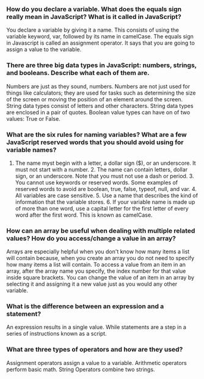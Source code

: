 <h3>How do you declare a variable. What does the equals sign really mean in JavaScript? What is it called in JavaScript?</h3>

You declare a variable by giving it a name. This consists of using the variable keyword, var, followed by its name in camelCase. The equals sign in Javascript is called an assignment operator. It says that you are going to assign a value to the variable.

<h3>There are three big data types in JavaScript: numbers, strings, and booleans. Describe what each of them are.</h3>

Numbers are just as they sound, numbers. Numbers are not just used for things like calculators; they are used for tasks such as determining the size of the screen or moving the position of an element around the screen. String data types consist of letters and other characters. String data types are enclosed in a pair of quotes. Boolean value types can have on of two values: True or False.

<h3>What are the six rules for naming variables? What are a few JavaScript reserved words that you should avoid using for variable names?</h3>

1. The name myst begin with a letter, a dollar sign ($), or an underscore. It must not start with a number. 2. The name can contain letters, dollar sign, or an underscore. Note that you must not use a dash or period. 3. You cannot use keywords or reserved words. Some examples of reserved words to avoid are boolean, true, false, typeof, null, and var. 4. All variables are case sensitive. 5. Use a name that describes the kind of information that the variable stores. 6. If your variable name is made up of more than one word, use a capital letter for the first letter of every word after the first word. This is known as camelCase.

<h3>How can an array be useful when dealing with multiple related values? How do you access/change a value in an array?</h3>

Arrays are especially helpful when you don't know how many items a list will contain because, when you create an array you do not need to specify how many items a list will contain. To access a value from an item in an array, after the array name you specify, the index number for that value inside square brackets. You can change the value of an item in an array by selecting it and assigning it a new value just as you would any other variable.

<h3>What is the difference between an expression and a statement?</h3>

An expression results in a single value. While statements are a step in a series of instructions known as a script.

<h3>What are three types of operators and how are they used?</h3>

Assignment operators assign a value to a variable. Arithmetic operators perform basic math. String Operators combine two strings.
